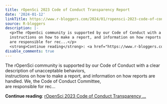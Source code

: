 ```yaml
---
title: rOpenSci 2023 Code of Conduct Transparency Report
date: '2024-01-12'
linkTitle: https://www.r-bloggers.com/2024/01/ropensci-2023-code-of-conduct-transparency-report/
source: R-bloggers
description: |-
  <p>The rOpenSci community is supported by our Code of Conduct with a clear description of unacceptable behaviors,<br />
  instructions on how to make a report, and information on how reports are handled. We, the Code of Conduct Committee,<br />
  are responsible for rec...</p>
  <strong>Continue reading</strong>: <a href="https://www.r-bloggers.com/2024/01/ropensci-2023-code-of-conduct-transparency-report/">rOpenSci 2023 Code of Conduct Transparency ...
disable_comments: true
---
```

<p>The rOpenSci community is supported by our Code of Conduct with a clear description of unacceptable behaviors,<br />
instructions on how to make a report, and information on how reports are handled. We, the Code of Conduct Committee,<br />
are responsible for rec...</p>
<strong>Continue reading</strong>: <a href="https://www.r-bloggers.com/2024/01/ropensci-2023-code-of-conduct-transparency-report/">rOpenSci 2023 Code of Conduct Transparency ...